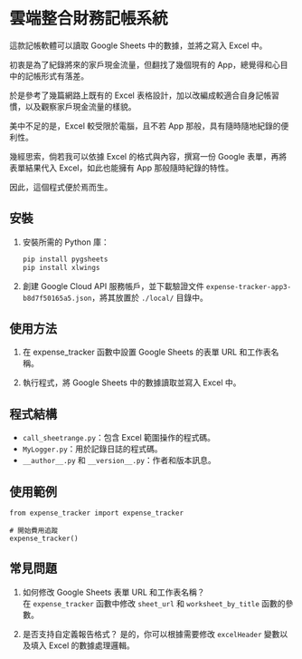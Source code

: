 # 雲端整合財務記帳系統  

這款記帳軟體可以讀取 Google Sheets 中的數據，並將之寫入 Excel 中。  

初衷是為了紀錄將來的家戶現金流量，但翻找了幾個現有的 App，總覺得和心目中的記帳形式有落差。  

於是參考了幾篇網路上既有的 Excel 表格設計，加以改編成較適合自身記帳習慣，以及觀察家戶現金流量的樣貌。  

美中不足的是，Excel 較受限於電腦，且不若 App 那般，具有隨時隨地紀錄的便利性。  

幾經思索，倘若我可以依據 Excel 的格式與內容，撰寫一份 Google 表單，再將表單結果代入 Excel，如此也能擁有 App 那般隨時紀錄的特性。  

因此，這個程式便於焉而生。

## 安裝

1. 安裝所需的 Python 庫：
   ```bash
   pip install pygsheets
   pip install xlwings
   ```

2. 創建 Google Cloud API 服務帳戶，並下載驗證文件 `expense-tracker-app3-b8d7f50165a5.json`，將其放置於 `./local/` 目錄中。

## 使用方法  

1. 在 expense_tracker 函數中設置 Google Sheets 的表單 URL 和工作表名稱。

2. 執行程式，將 Google Sheets 中的數據讀取並寫入 Excel 中。

## 程式結構

+ `call_sheetrange.py`：包含 Excel 範圍操作的程式碼。  
+ `MyLogger.py`：用於記錄日誌的程式碼。  
+ `__author__.py` 和 `__version__.py`：作者和版本訊息。  

## 使用範例

```
from expense_tracker import expense_tracker

# 開始費用追蹤
expense_tracker()
```

## 常見問題

1. 如何修改 Google Sheets 表單 URL 和工作表名稱？  
在 `expense_tracker` 函數中修改 `sheet_url` 和 `worksheet_by_title` 函數的參數。

2. 是否支持自定義報告格式？
是的，你可以根據需要修改 `excelHeader` 變數以及填入 Excel 的數據處理邏輯。